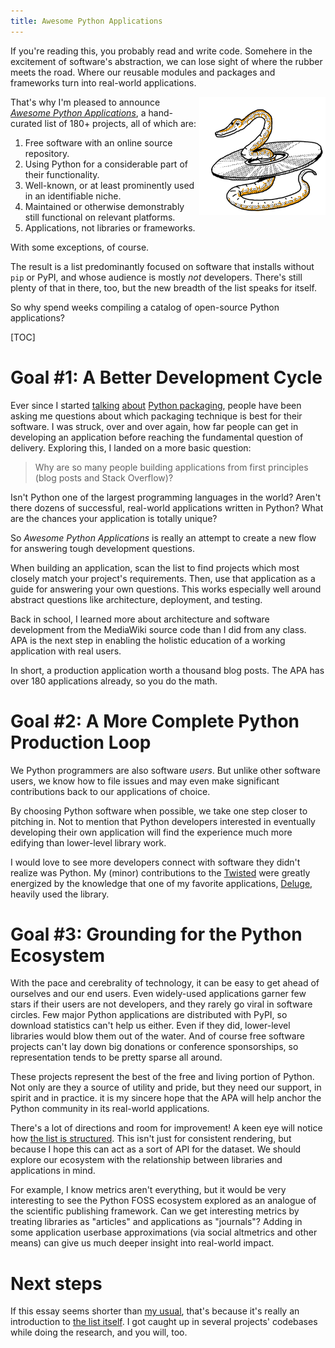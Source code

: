 ```yaml
---
title: Awesome Python Applications
---
```


If you're reading this, you probably read and write code. Somehere in
the excitement of software's abstraction, we can lose sight of where
the rubber meets the road. Where our reusable modules and packages and
frameworks turn into real-world applications.

<img align=right width="40%" src="/uploads/illo/snake_cd.png">

That's why I'm pleased to announce [*Awesome Python
Applications*](https://github.com/mahmoud/awesome-python-applications),
a hand-curated list of 180+ projects, all of which are:

1. Free software with an online source repository.
2. Using Python for a considerable part of their functionality.
3. Well-known, or at least prominently used in an identifiable niche.
4. Maintained or otherwise demonstrably still functional on relevant platforms.
5. Applications, not libraries or frameworks.

With some exceptions, of course.

The result is a list predominantly focused on software that installs
without `pip` or PyPI, and whose audience is mostly *not*
developers. There's still plenty of that in there, too, but the
new breadth of the list speaks for itself.

So why spend weeks compiling a catalog of open-source Python applications?

[TOC]

# Goal #1: A Better Development Cycle

Ever since I started
[talking](https://www.youtube.com/watch?v=iLVNWfPWAC8)
[about](https://www.youtube.com/watch?v=tfI2hdK6vVY) [Python
packaging](http://sedimental.org/the_packaging_gradient.html), people
have been asking me questions about which packaging technique is best
for their software. I was struck, over and over again, how far people
can get in developing an application before reaching the fundamental
question of delivery. Exploring this, I landed on a more basic
question:

> Why are so many people building applications from first
> principles (blog posts and Stack Overflow)?

Isn't Python one of the largest programming languages in the world?
Aren't there dozens of successful, real-world applications written in
Python? What are the chances your application is totally unique?

So *Awesome Python Applications* is really an attempt to create a
new flow for answering tough development questions.

When building an application, scan the list to find projects which
most closely match your project's requirements. Then, use that
application as a guide for answering your own questions. This works
especially well around abstract questions like architecture,
deployment, and testing.

Back in school, I learned more about architecture and software
development from the MediaWiki source code than I did from any
class. APA is the next step in enabling the holistic education of a
working application with real users.

In short, a production application worth a thousand blog posts. The
APA has over 180 applications already, so you do the math.

# Goal #2: A More Complete Python Production Loop

We Python programmers are also software *users*. But unlike other
software users, we know how to file issues and may even make
significant contributions back to our applications of choice.

By choosing Python software when possible, we take one step closer to
pitching in. Not to mention that Python developers interested in
eventually developing their own application will find the experience
much more edifying than lower-level library work.

I would love to see more developers connect with software they didn't
realize was Python. My (minor) contributions to the
[Twisted](https://github.com/twisted/twisted) were greatly energized
by the knowledge that one of my favorite applications,
[Deluge](https://github.com/deluge-torrent/deluge), heavily used the
library.

# Goal #3: Grounding for the Python Ecosystem

With the pace and cerebrality of technology, it can be easy to get
ahead of ourselves and our end users. Even widely-used applications
garner few stars if their users are not developers, and they rarely go
viral in software circles. Few major Python applications are
distributed with PyPI, so download statistics can't help us
either. Even if they did, lower-level libraries would blow them out of
the water. And of course free software projects can't lay down big
donations or conference sponsorships, so representation tends to be
pretty sparse all around.

These projects represent the best of the free and living portion of
Python. Not only are they a source of utility and pride, but they need
our support, in spirit and in practice. it is my sincere hope that the
APA will help anchor the Python community in its real-world
applications.

There's a lot of directions and room for improvement! A keen eye will
notice how [the list is
structured](https://github.com/mahmoud/awesome-python-applications/blob/master/projects.yaml). This
isn't just for consistent rendering, but because I hope this can act
as a sort of API for the dataset. We should explore our ecosystem with
the relationship between libraries and applications in mind.

For example, I know metrics aren't everything, but it would be very
interesting to see the Python FOSS ecosystem explored as an analogue
of the scientific publishing framework. Can we get interesting metrics
by treating libraries as "articles" and applications as "journals"?
Adding in some application userbase approximations (via social
altmetrics and other means) can give us much deeper insight into
real-world impact.

# Next steps

If this essay seems shorter than [my usual](/archive.html), that's
because it's really an introduction to [the list
itself](https://github.com/mahmoud/awesome-python-applications). I got
caught up in several projects' codebases while doing the research, and
you will, too.
